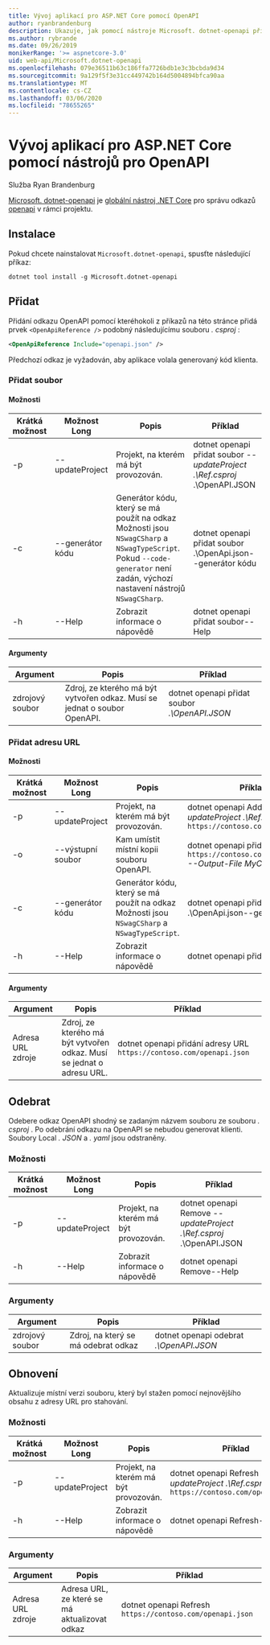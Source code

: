 ```yaml
---
title: Vývoj aplikací pro ASP.NET Core pomocí OpenAPI
author: ryanbrandenburg
description: Ukazuje, jak pomocí nástroje Microsoft. dotnet-openapi přidat odkazy na soubory OpenAPI.
ms.author: rybrande
ms.date: 09/26/2019
monikerRange: '>= aspnetcore-3.0'
uid: web-api/Microsoft.dotnet-openapi
ms.openlocfilehash: 079e36511b63c186ffa7726bdb1e3c3bcbda9d34
ms.sourcegitcommit: 9a129f5f3e31cc449742b164d5004894bfca90aa
ms.translationtype: MT
ms.contentlocale: cs-CZ
ms.lasthandoff: 03/06/2020
ms.locfileid: "78655265"
---
```

# <a name="develop-aspnet-core-apps-using-openapi-tools"></a>Vývoj aplikací pro ASP.NET Core pomocí nástrojů pro OpenAPI

Služba Ryan Brandenburg

[Microsoft. dotnet-openapi](https://www.nuget.org/packages/Microsoft.dotnet-openapi) je [globální nástroj .NET Core](/dotnet/core/tools/global-tools) pro správu odkazů [openapi](https://github.com/OAI/OpenAPI-Specification) v rámci projektu.

## <a name="installation"></a>Instalace

Pokud chcete nainstalovat `Microsoft.dotnet-openapi`, spusťte následující příkaz:

```dotnetcli
dotnet tool install -g Microsoft.dotnet-openapi
```

## <a name="add"></a>Přidat

Přidání odkazu OpenAPI pomocí kteréhokoli z příkazů na této stránce přidá prvek `<OpenApiReference />` podobný následujícímu souboru *. csproj* :

```xml
<OpenApiReference Include="openapi.json" />
```

Předchozí odkaz je vyžadován, aby aplikace volala generovaný kód klienta.

<!-- TODO: Restore after https://github.com/dotnet/AspNetCore/issues/12738
### Add Project

#### Options

| Short option | Long option | Description | Example |
|-------|------|-------|---------|
| -p|--project | The project to operate on. |dotnet openapi add project *--project .\Ref.csproj* ../Ref/ProjRef.csproj |

#### Arguments

|  Argument  | Description | Example |
|-------------|-------------|---------|
| source-file | The source to create a reference from. Must be a project file. |dotnet openapi add project *../Ref/ProjRef.csproj* | -->

### <a name="add-file"></a>Přidat soubor

#### <a name="options"></a>Možnosti

| Krátká možnost| Možnost Long| Popis | Příklad |
|-------|------|-------|---------|
| -p|--updateProject | Projekt, na kterém má být provozován. |dotnet openapi přidat soubor *--updateProject .\Ref.csproj* .\OpenAPI.JSON |
| -c|--generátor kódu| Generátor kódu, který se má použít na odkaz Možnosti jsou `NSwagCSharp` a `NSwagTypeScript`. Pokud `--code-generator` není zadán, výchozí nastavení nástrojů `NSwagCSharp`.|dotnet openapi přidat soubor .\OpenApi.json--generátor kódu
| -h|--Help|Zobrazit informace o nápovědě|dotnet openapi přidat soubor--Help|

#### <a name="arguments"></a>Argumenty

|  Argument  | Popis | Příklad |
|-------------|-------------|---------|
| zdrojový soubor | Zdroj, ze kterého má být vytvořen odkaz. Musí se jednat o soubor OpenAPI. |dotnet openapi přidat soubor *.\OpenAPI.JSON* |

### <a name="add-url"></a>Přidat adresu URL

#### <a name="options"></a>Možnosti

| Krátká možnost| Možnost Long| Popis | Příklad |
|-------|------|-------------|---------|
| -p|--updateProject | Projekt, na kterém má být provozován. |dotnet openapi Add URL *--updateProject .\Ref.csproj* `https://contoso.com/openapi.json` |
| -o|--výstupní soubor | Kam umístit místní kopii souboru OpenAPI. |dotnet openapi přidání adresy URL `https://contoso.com/openapi.json` *--Output-File MyClient. JSON* |
| -c|--generátor kódu| Generátor kódu, který se má použít na odkaz Možnosti jsou `NSwagCSharp` a `NSwagTypeScript`. |dotnet openapi přidat soubor .\OpenApi.json--generátor kódu
| -h|--Help|Zobrazit informace o nápovědě|dotnet openapi přidat URL – Help|

#### <a name="arguments"></a>Argumenty

|  Argument  | Popis | Příklad |
|-------------|-------------|---------|
| Adresa URL zdroje | Zdroj, ze kterého má být vytvořen odkaz. Musí se jednat o adresu URL. |dotnet openapi přidání adresy URL `https://contoso.com/openapi.json` |

## <a name="remove"></a>Odebrat

Odebere odkaz OpenAPI shodný se zadaným názvem souboru ze souboru *. csproj* . Po odebrání odkazu na OpenAPI se nebudou generovat klienti. Soubory Local *. JSON* a *. yaml* jsou odstraněny.

### <a name="options"></a>Možnosti

| Krátká možnost| Možnost Long| Popis| Příklad |
|-------|------|------------|---------|
| -p|--updateProject | Projekt, na kterém má být provozován. |dotnet openapi Remove *--updateProject .\Ref.csproj* .\OpenAPI.JSON |
| -h|--Help|Zobrazit informace o nápovědě|dotnet openapi Remove--Help|

### <a name="arguments"></a>Argumenty

|  Argument  | Popis| Příklad |
| ------------|------------|---------|
| zdrojový soubor | Zdroj, na který se má odebrat odkaz |dotnet openapi odebrat *.\OpenAPI.JSON* |

## <a name="refresh"></a>Obnovení

Aktualizuje místní verzi souboru, který byl stažen pomocí nejnovějšího obsahu z adresy URL pro stahování.

### <a name="options"></a>Možnosti

| Krátká možnost| Možnost Long| Popis | Příklad |
|-------|------|-------------|---------|
| -p|--updateProject | Projekt, na kterém má být provozován. | dotnet openapi Refresh *--updateProject .\Ref.csproj* `https://contoso.com/openapi.json` |
| -h|--Help|Zobrazit informace o nápovědě|dotnet openapi Refresh--Help|

### <a name="arguments"></a>Argumenty

|  Argument  | Popis | Příklad |
| ------------|-------------|---------|
| Adresa URL zdroje | Adresa URL, ze které se má aktualizovat odkaz | dotnet openapi Refresh `https://contoso.com/openapi.json` |
